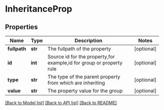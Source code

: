 # InheritanceProp

## Properties
Name | Type | Description | Notes
------------ | ------------- | ------------- | -------------
**fullpath** | **str** | The fullpath of the property | [optional] 
**id** | **int** | Source id for the property,for example,id for group or property rule | [optional] 
**type** | **str** | The type of the parent property from which are inheriting | [optional] 
**value** | **str** | The property value for the group | [optional] 

[[Back to Model list]](../README.md#documentation-for-models) [[Back to API list]](../README.md#documentation-for-api-endpoints) [[Back to README]](../README.md)


